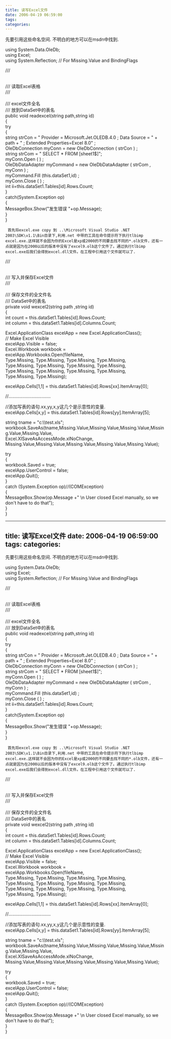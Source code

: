 ```yaml
---
title: 读写Excel文件
date: 2006-04-19 06:59:00
tags: 
categories: 
---
```

先要引用这些命名空间. 不明白的地方可以在msdn中找到.

using System.Data.OleDb;  
using Excel;  
using System.Reflection; // For Missing.Value and BindingFlags  

/// <summary>  
  /// 读取Excel表格  
  /// </summary>  
  /// <param name="path">excel文件全名</param>  
  /// <param name="id">放到DataSet中的表名</param>  
  public void readexcel(string path,string id)  
  {  
   try  
   {  
    string strCon = " Provider = Microsoft.Jet.OLEDB.4.0 ; Data Source = " +  
     path + " ; Extended Properties=Excel 8.0" ;  
    OleDbConnection myConn = new OleDbConnection ( strCon ) ;  
    string strCom = " SELECT * FROM [sheet1$]";  
    myConn.Open ( ) ;  
    OleDbDataAdapter myCommand = new OleDbDataAdapter ( strCom , myConn ) ;  
    myCommand.Fill (this.dataSet1,id) ;  
    myConn.Close ( ) ;  
    int ii=this.dataSet1.Tables[id].Rows.Count;  
    }  
   catch(System.Exception op)  
   {  
    MessageBox.Show("发生错误 "+op.Message);  
   }  
  }

     首先将excel.exe copy 到 ..\Microsoft Visual Studio .NET 2003\SDK\v1.1\Bin目录下,利用.net 中带的工具在命令提示符下执行tlbimp excel.exe.这样就不会因为你的Excel是xp或2000的不同要去找不同的*.olb文件，还有一点就是因为在2000以后的版本中没有了excel9.olb这个文件了。通过执行tlbimp excel.exe后我们会得到excel.dll文件。在工程中引用这个文件就可以了.

/// <summary>  
  /// 写入并保存Excel文件  
  /// </summary>  
  /// <param name="path">保存文件的全文件名</param>  
  /// <param name="id">DataSet中的表名</param>  
  private void wexcel2(string path ,string id)  
  {  
   int count = this.dataSet1.Tables[id].Rows.Count;  
   int column = this.dataSet1.Tables[id].Columns.Count;

   Excel.ApplicationClass excelApp = new Excel.ApplicationClass();  
   // Make Excel Visible  
   excelApp.Visible = false;  
   Excel.Workbook workbook =  
    excelApp.Workbooks.Open(fileName,  
    Type.Missing, Type.Missing, Type.Missing, Type.Missing,  
    Type.Missing, Type.Missing, Type.Missing, Type.Missing,  
    Type.Missing, Type.Missing, Type.Missing, Type.Missing,  
    Type.Missing, Type.Missing);  
    
   excelApp.Cells[1,1] = this.dataSet1.Tables[id].Rows[xx].ItemArray[0];

//.................................

//添加写表的语句.xx,yy,x,y这几个是示意性的变量.  
   excelApp.Cells[x,y] = this.dataSet1.Tables[id].Rows[yy].ItemArray[5];  
       
   string tname = "c:\\\test.xls";  
workbook.SaveAs(tname,Missing.Value,Missing.Value,Missing.Value,Missing.Value,Missing.Value,  
    Excel.XlSaveAsAccessMode.xlNoChange,  
    Missing.Value,Missing.Value,Missing.Value,Missing.Value,Missing.Value);  
     
   try  
   {  
    workbook.Saved = true;  
    excelApp.UserControl = false;  
    excelApp.Quit();  
   }  
   catch (System.Exception op)//(COMException)  
   {  
    MessageBox.Show(op.Message +" \n User closed Excel manually, so we don't have to do that");  
   }  
  }  

---
title: 读写Excel文件
date: 2006-04-19 06:59:00
tags: 
categories: 
---
先要引用这些命名空间. 不明白的地方可以在msdn中找到.

using System.Data.OleDb;  
using Excel;  
using System.Reflection; // For Missing.Value and BindingFlags  

/// <summary>  
  /// 读取Excel表格  
  /// </summary>  
  /// <param name="path">excel文件全名</param>  
  /// <param name="id">放到DataSet中的表名</param>  
  public void readexcel(string path,string id)  
  {  
   try  
   {  
    string strCon = " Provider = Microsoft.Jet.OLEDB.4.0 ; Data Source = " +  
     path + " ; Extended Properties=Excel 8.0" ;  
    OleDbConnection myConn = new OleDbConnection ( strCon ) ;  
    string strCom = " SELECT * FROM [sheet1$]";  
    myConn.Open ( ) ;  
    OleDbDataAdapter myCommand = new OleDbDataAdapter ( strCom , myConn ) ;  
    myCommand.Fill (this.dataSet1,id) ;  
    myConn.Close ( ) ;  
    int ii=this.dataSet1.Tables[id].Rows.Count;  
    }  
   catch(System.Exception op)  
   {  
    MessageBox.Show("发生错误 "+op.Message);  
   }  
  }

     首先将excel.exe copy 到 ..\Microsoft Visual Studio .NET 2003\SDK\v1.1\Bin目录下,利用.net 中带的工具在命令提示符下执行tlbimp excel.exe.这样就不会因为你的Excel是xp或2000的不同要去找不同的*.olb文件，还有一点就是因为在2000以后的版本中没有了excel9.olb这个文件了。通过执行tlbimp excel.exe后我们会得到excel.dll文件。在工程中引用这个文件就可以了.

/// <summary>  
  /// 写入并保存Excel文件  
  /// </summary>  
  /// <param name="path">保存文件的全文件名</param>  
  /// <param name="id">DataSet中的表名</param>  
  private void wexcel2(string path ,string id)  
  {  
   int count = this.dataSet1.Tables[id].Rows.Count;  
   int column = this.dataSet1.Tables[id].Columns.Count;

   Excel.ApplicationClass excelApp = new Excel.ApplicationClass();  
   // Make Excel Visible  
   excelApp.Visible = false;  
   Excel.Workbook workbook =  
    excelApp.Workbooks.Open(fileName,  
    Type.Missing, Type.Missing, Type.Missing, Type.Missing,  
    Type.Missing, Type.Missing, Type.Missing, Type.Missing,  
    Type.Missing, Type.Missing, Type.Missing, Type.Missing,  
    Type.Missing, Type.Missing);  
    
   excelApp.Cells[1,1] = this.dataSet1.Tables[id].Rows[xx].ItemArray[0];

//.................................

//添加写表的语句.xx,yy,x,y这几个是示意性的变量.  
   excelApp.Cells[x,y] = this.dataSet1.Tables[id].Rows[yy].ItemArray[5];  
       
   string tname = "c:\\\test.xls";  
workbook.SaveAs(tname,Missing.Value,Missing.Value,Missing.Value,Missing.Value,Missing.Value,  
    Excel.XlSaveAsAccessMode.xlNoChange,  
    Missing.Value,Missing.Value,Missing.Value,Missing.Value,Missing.Value);  
     
   try  
   {  
    workbook.Saved = true;  
    excelApp.UserControl = false;  
    excelApp.Quit();  
   }  
   catch (System.Exception op)//(COMException)  
   {  
    MessageBox.Show(op.Message +" \n User closed Excel manually, so we don't have to do that");  
   }  
  }  

